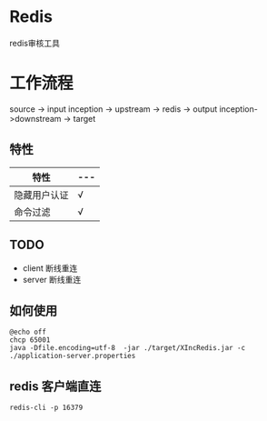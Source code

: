 # Redis
redis审核工具

# 工作流程
source -> input inception -> upstream -> redis -> output inception->downstream -> target

## 特性
|特性|---|
|---|---|
|隐藏用户认证|√|
|命令过滤|√|
## TODO
- client 断线重连
- server 断线重连


## 如何使用
```
@echo off
chcp 65001
java -Dfile.encoding=utf-8  -jar ./target/XIncRedis.jar -c ./application-server.properties
```

## redis 客户端直连
```
redis-cli -p 16379
```